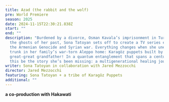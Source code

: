 ```yaml
---
title: Azad (the rabbit and the wolf)
pre: World Premiere
season: 2025
date: 2024-11-15T22:30:21.838Z
start: ""
end: ""
description: "Burdened by a divorce, Osman Kavala’s imprisonment in Turkey, and
  the ghosts of her past, Sona Tatoyan sets off to create a TV series exploring
  the Armenian Genocide and Syrian war. Everything changes when she unearths a
  trunk in her family’s war-torn Aleppo home: Karagöz puppets built by her
  great-great grandfather! In a quantum entanglement that spans a century, could
  this be the story she’s been missing: a multigenerational healing journey?"
writer: Sona Tatoyan in collaboration with Jared Mezzocchi
director: Jared Mezzocchi
featuring: Sona Tatoyan + a tribe of Karagöz Puppets
additional: ""
---
```

**a co-production with Hakawati**